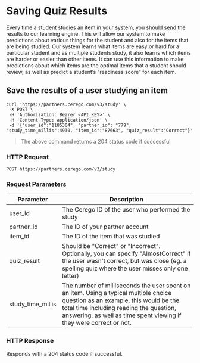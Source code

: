 # Saving Quiz Results

Every time a student studies an item in your system, you should send the results to our learning engine. This will allow our system to make predictions about various things for the student and also for the items that are being studied. Our system learns what items are easy or hard for a particular student and as multiple students study, it also learns which items are harder or easier than other items. It can use this information to make predictions about which items are the optimal items that a student should review, as well as predict a student’s “readiness score” for each item.

## Save the results of a user studying an item

```shell
curl 'https://partners.cerego.com/v3/study' \
 -X POST \
 -H 'Authorization: Bearer <API_KEY>' \
 -H 'Content-Type: application/json' \
 -d '{"user_id":"1185304", "partner_id": "779", "study_time_millis":4930, "item_id":"87663", "quiz_result":"Correct"}'
```

> The above command returns a 204 status code if successful

### HTTP Request

`POST https://partners.cerego.com/v3/study`

### Request Parameters

| Parameter         | Description                                                                                                                                                                                                                                      |
| ----------------- | ------------------------------------------------------------------------------------------------------------------------------------------------------------------------------------------------------------------------------------------------ |
| user_id           | The Cerego ID of the user who performed the study                                                                                                                                                                                                |
| partner_id        | The ID of your partner account                                                                                                                                                                                                                   |
| item_id           | The ID of the item that was studied                                                                                                                                                                                                              |
| quiz_result       | Should be "Correct" or "Incorrect". Optionally, you can specify "AlmostCorrect" if the user wasn't correct, but was close (eg. a spelling quiz where the user misses only one letter)                                                            |
| study_time_millis | The number of milliseconds the user spent on an item. Using a typical multiple choice question as an example, this would be the total time including reading the question, answering, as well as time spent viewing if they were correct or not. |

### HTTP Response

Responds with a 204 status code if successful.

